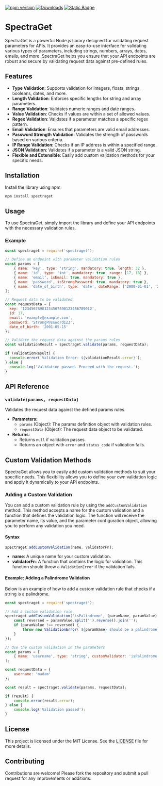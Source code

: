 [![npm version](https://img.shields.io/npm/v/spectraget)]([https://www.npmjs.com/package/spectraget](https://www.npmjs.com/package/spectraget))
[![Downloads](https://img.shields.io/npm/dt/spectraget)]([https://www.npmjs.com/package/spectraget)
[![Static Badge](https://img.shields.io/badge/Github-Spectraget-green?&link=https://github.com/Pupariaa/spectraget)](https://github.com/Pupariaa/spectraget)

# SpectraGet

SpectraGet is a powerful Node.js library designed for validating request parameters for APIs. It provides an easy-to-use interface for validating various types of parameters, including strings, numbers, arrays, dates, emails, and more. SpectraGet helps you ensure that your API endpoints are robust and secure by validating request data against pre-defined rules.

## Features

- **Type Validation**: Supports validation for integers, floats, strings, booleans, dates, and more.
- **Length Validation**: Enforces specific lengths for string and array parameters.
- **Range Validation**: Validates numeric ranges and date ranges.
- **Value Validation**: Checks if values are within a set of allowed values.
- **Regex Validation**: Validates if a parameter matches a specific regex pattern.
- **Email Validation**: Ensures that parameters are valid email addresses.
- **Password Strength Validation**: Validates the strength of passwords based on various criteria.
- **IP Range Validation**: Checks if an IP address is within a specified range.
- **JSON Validation**: Validates if a parameter is a valid JSON string.
- **Flexible and Extensible**: Easily add custom validation methods for your specific needs.

## Installation

Install the library using npm:

```bash
npm install spectraget
```

## Usage

To use SpectraGet, simply import the library and define your API endpoints with the necessary validation rules.

### Example

```javascript
const spectraget = require('spectraget');

// Define an endpoint with parameter validation rules
const params = [
    { name: 'key', type: 'string', mandatory: true, length: 32 },
    { name: 'id', type: 'int', mandatory: true, range: [17, 18] },
    { name: 'email', isEmail: true, mandatory: true },
    { name: 'password', isStrongPassword: true, mandatory: true },
    { name: 'date_of_birth', type: 'date', dateRange: ['2000-01-01', '2023-12-31'] }
];

// Request data to be validated
const requestData = {
  key: '12345678901234567890123456789012',
  id: 17,
  email: 'example@example.com',
  password: 'StrongP@ssword123',
  date_of_birth: '2001-05-15'
};

// Validate the request data against the params rules
const validationResult = spectraget.validate(params, requestData);

if (validationResult) {
  console.error(`Validation Error: ${validationResult.error}`);
} else {
  console.log('Validation passed. Proceed with the request.');
}
```

## API Reference

### `validate(params, requestData)`

Validates the request data against the defined params rules.

- **Parameters**:
  - `params` (Object): The params definition object with validation rules.
  - `requestData` (Object): The request data object to be validated.
- **Returns**:
  - Returns `null` if validation passes.
  - Returns an object with `error` and `status_code` if validation fails.

## Custom Validation Methods

SpectraGet allows you to easily add custom validation methods to suit your specific needs. This flexibility allows you to define your own validation logic and apply it dynamically to your API endpoints.

### Adding a Custom Validation

You can add a custom validation rule by using the `addCustomValidation` method. This method accepts a name for the custom validation and a function that defines the validation logic. The function will receive the parameter name, its value, and the parameter configuration object, allowing you to perform any validation you need.

#### Syntax

```js 
spectraget.addCustomValidation(name, validatorFn);
```

- **name**: A unique name for your custom validation.
- **validatorFn**: A function that contains the logic for validation. This function should throw a `ValidationError` if the validation fails.

#### Example: Adding a Palindrome Validation

Below is an example of how to add a custom validation rule that checks if a string is a palindrome.

```javascript
const spectraget = require('spectraget');

// Add a custom validation rule
spectraget.addCustomValidation('isPalindrome', (paramName, paramValue) => {
    const reversed = paramValue.split('').reverse().join('');
    if (paramValue !== reversed) {
        throw new ValidationError(`${paramName} should be a palindrome`);
    }
});

// Use the custom validation in the parameters
const params = [
    { name: 'username', type: 'string', customValidator: 'isPalindrome', mandatory: true }
];

const requestData = {
    username: 'madam'
};

const result = spectraget.validate(params, requestData);

if (result) {
    console.error(result.error);
} else {
    console.log('Validation passed');
}
```

## License

This project is licensed under the MIT License. See the [LICENSE](LICENSE) file for more details.

## Contributing

Contributions are welcome! Please fork the repository and submit a pull request for any improvements or additions.
